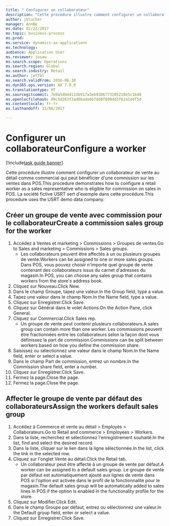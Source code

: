 ```yaml
--- 
title: " Configurer un collaborateur"
description: "Cette procédure illustre comment configurer un collaborateur de vente au détail comme commercial qui peut bénéficier d'une commission sur les ventes dans POS."
author: jblucher
manager: AnnBe
ms.date: 02/22/2017
ms.topic: business-process
ms.prod: 
ms.service: dynamics-ax-applications
ms.technology: 
audience: Application User
ms.reviewer: josaw
ms.search.scope: Operations
ms.search.region: Global
ms.search.industry: Retail
ms.author: jeffbl
ms.search.validFrom: 2016-06-30
ms.dyn365.ops.version: AX 7.0.0
ms.translationtype: HT
ms.sourcegitcommit: 7e0a5d044133b917a3eb9386773205218e5c1b40
ms.openlocfilehash: 09c5d263f3ad0bade6b7dd8f099dd3f62a1ddf5d
ms.contentlocale: fr-fr
ms.lasthandoff: 11/06/2017

---
```

# <a name="configure-a-worker"></a><span data-ttu-id="2d968-103"> Configurer un collaborateur</span><span class="sxs-lookup"><span data-stu-id="2d968-103">Configure a worker</span></span>

[!include[task guide banner](../includes/task-guide-banner.md)]

<span data-ttu-id="2d968-104">Cette procédure illustre comment configurer un collaborateur de vente au détail comme commercial qui peut bénéficier d'une commission sur les ventes dans POS.</span><span class="sxs-lookup"><span data-stu-id="2d968-104">This procedure demonstrates how to configure a retail worker as a sales representative who is eligible for commission on sales in POS.</span></span> <span data-ttu-id="2d968-105">La société fictive USRT sert d'exemple dans cette procédure.</span><span class="sxs-lookup"><span data-stu-id="2d968-105">This procedure uses the USRT demo data company.</span></span>


## <a name="create-a-commission-sales-group-for-the-worker"></a><span data-ttu-id="2d968-106">Créer un groupe de vente avec commission pour le collaborateur</span><span class="sxs-lookup"><span data-stu-id="2d968-106">Create a commission sales group for the worker</span></span>
1. <span data-ttu-id="2d968-107">Accédez à Ventes et marketing > Commissions > Groupes de ventes.</span><span class="sxs-lookup"><span data-stu-id="2d968-107">Go to Sales and marketing > Commissions > Sales groups.</span></span>
    * <span data-ttu-id="2d968-108">Les collaborateurs peuvent être affectés à un ou plusieurs groupes de vente.</span><span class="sxs-lookup"><span data-stu-id="2d968-108">Workers can be assigned to one or more sales groups.</span></span> <span data-ttu-id="2d968-109">Dans POS, vous pouvez choisir n'importe quel groupe de vente contenant des collaborateurs issus du carnet d'adresses du magasin.</span><span class="sxs-lookup"><span data-stu-id="2d968-109">In POS, you can choose any sales group that contains workers from the store's address book.</span></span>  
2. <span data-ttu-id="2d968-110">Cliquez sur Nouveau.</span><span class="sxs-lookup"><span data-stu-id="2d968-110">Click New.</span></span>
3. <span data-ttu-id="2d968-111">Dans le champ Groupe, tapez une valeur.</span><span class="sxs-lookup"><span data-stu-id="2d968-111">In the Group field, type a value.</span></span>
4. <span data-ttu-id="2d968-112">Tapez une valeur dans le champ Nom.</span><span class="sxs-lookup"><span data-stu-id="2d968-112">In the Name field, type a value.</span></span>
5. <span data-ttu-id="2d968-113">Cliquez sur Enregistrer.</span><span class="sxs-lookup"><span data-stu-id="2d968-113">Click Save.</span></span>
6. <span data-ttu-id="2d968-114">Cliquez sur Général dans le volet Actions.</span><span class="sxs-lookup"><span data-stu-id="2d968-114">On the Action Pane, click General.</span></span>
7. <span data-ttu-id="2d968-115">Cliquez sur Commercial.</span><span class="sxs-lookup"><span data-stu-id="2d968-115">Click Sales rep.</span></span>
    * <span data-ttu-id="2d968-116">Un groupe de vente peut contenir plusieurs collaborateurs.</span><span class="sxs-lookup"><span data-stu-id="2d968-116">A sales group can contain more than one worker.</span></span> <span data-ttu-id="2d968-117">Les commissions peuvent être fractionnées entre les collaborateurs selon la façon dont vous définissez la part de commission.</span><span class="sxs-lookup"><span data-stu-id="2d968-117">Commissions can be split between workers based on how you define the commission share.</span></span>  
8. <span data-ttu-id="2d968-118">Saisissez ou sélectionnez une valeur dans le champ Nom.</span><span class="sxs-lookup"><span data-stu-id="2d968-118">In the Name field, enter or select a value.</span></span>
9. <span data-ttu-id="2d968-119">Dans le champ Part de commission, entrez un nombre.</span><span class="sxs-lookup"><span data-stu-id="2d968-119">In the Commission share field, enter a number.</span></span>
10. <span data-ttu-id="2d968-120">Cliquez sur Enregistrer.</span><span class="sxs-lookup"><span data-stu-id="2d968-120">Click Save.</span></span>
11. <span data-ttu-id="2d968-121">Fermez la page.</span><span class="sxs-lookup"><span data-stu-id="2d968-121">Close the page.</span></span>
12. <span data-ttu-id="2d968-122">Fermez la page.</span><span class="sxs-lookup"><span data-stu-id="2d968-122">Close the page.</span></span>

## <a name="assign-the-workers-default-sales-group"></a><span data-ttu-id="2d968-123">Affecter le groupe de vente par défaut des collaborateurs</span><span class="sxs-lookup"><span data-stu-id="2d968-123">Assign the workers default sales group</span></span>
1. <span data-ttu-id="2d968-124">Accédez à Commerce et vente au détail > Employés > Collaborateurs.</span><span class="sxs-lookup"><span data-stu-id="2d968-124">Go to Retail and commerce > Employees > Workers.</span></span>
2. <span data-ttu-id="2d968-125">Dans la liste, recherchez et sélectionnez l'enregistrement souhaité.</span><span class="sxs-lookup"><span data-stu-id="2d968-125">In the list, find and select the desired record.</span></span>
3. <span data-ttu-id="2d968-126">Dans la liste, cliquer sur le lien dans la ligne sélectionnée.</span><span class="sxs-lookup"><span data-stu-id="2d968-126">In the list, click the link in the selected row.</span></span>
4. <span data-ttu-id="2d968-127">Cliquez sur l'onglet Vente au détail.</span><span class="sxs-lookup"><span data-stu-id="2d968-127">Click the Retail tab.</span></span>
    * <span data-ttu-id="2d968-128">Un collaborateur peut être affecté à un groupe de vente par défaut.</span><span class="sxs-lookup"><span data-stu-id="2d968-128">A worker can be assigned to a default sales group.</span></span> <span data-ttu-id="2d968-129">Le groupe de vente par défaut est automatiquement ajouté aux lignes de vente dans POS si l'option est activée dans le profil de la fonctionnalité pour le magasin.</span><span class="sxs-lookup"><span data-stu-id="2d968-129">The default sales group will be automatically added to sales lines in POS if the option is enabled in the functionality profile for the store.</span></span>  
5. <span data-ttu-id="2d968-130">Cliquez sur Modifier.</span><span class="sxs-lookup"><span data-stu-id="2d968-130">Click Edit.</span></span>
6. <span data-ttu-id="2d968-131">Dans le champ Groupe par défaut, entrez ou sélectionnez une valeur.</span><span class="sxs-lookup"><span data-stu-id="2d968-131">In the Default group field, enter or select a value.</span></span>
7. <span data-ttu-id="2d968-132">Cliquez sur Enregistrer.</span><span class="sxs-lookup"><span data-stu-id="2d968-132">Click Save.</span></span>


